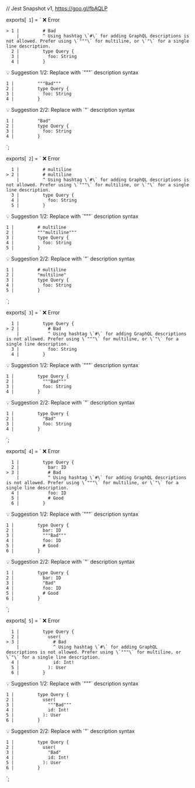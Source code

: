 // Jest Snapshot v1, https://goo.gl/fbAQLP

exports[` 1`] = `
❌ Error

    > 1 |         # Bad
        |         ^ Using hashtag \`#\` for adding GraphQL descriptions is not allowed. Prefer using \`"""\` for multiline, or \`"\` for a single line description.
      2 |         type Query {
      3 |           foo: String
      4 |         }

💡 Suggestion 1/2: Replace with \`"""\` description syntax

    1 |         """Bad"""
    2 |         type Query {
    3 |           foo: String
    4 |         }

💡 Suggestion 2/2: Replace with \`"\` description syntax

    1 |         "Bad"
    2 |         type Query {
    3 |           foo: String
    4 |         }
`;

exports[` 2`] = `
❌ Error

      1 |         # multiline
    > 2 |         # multiline
        |         ^ Using hashtag \`#\` for adding GraphQL descriptions is not allowed. Prefer using \`"""\` for multiline, or \`"\` for a single line description.
      3 |         type Query {
      4 |           foo: String
      5 |         }

💡 Suggestion 1/2: Replace with \`"""\` description syntax

    1 |         # multiline
    2 |         """multiline"""
    3 |         type Query {
    4 |           foo: String
    5 |         }

💡 Suggestion 2/2: Replace with \`"\` description syntax

    1 |         # multiline
    2 |         "multiline"
    3 |         type Query {
    4 |           foo: String
    5 |         }
`;

exports[` 3`] = `
❌ Error

      1 |         type Query {
    > 2 |           # Bad
        |           ^ Using hashtag \`#\` for adding GraphQL descriptions is not allowed. Prefer using \`"""\` for multiline, or \`"\` for a single line description.
      3 |           foo: String
      4 |         }

💡 Suggestion 1/2: Replace with \`"""\` description syntax

    1 |         type Query {
    2 |           """Bad"""
    3 |           foo: String
    4 |         }

💡 Suggestion 2/2: Replace with \`"\` description syntax

    1 |         type Query {
    2 |           "Bad"
    3 |           foo: String
    4 |         }
`;

exports[` 4`] = `
❌ Error

      1 |         type Query {
      2 |           bar: ID
    > 3 |           # Bad
        |           ^ Using hashtag \`#\` for adding GraphQL descriptions is not allowed. Prefer using \`"""\` for multiline, or \`"\` for a single line description.
      4 |           foo: ID
      5 |           # Good
      6 |         }

💡 Suggestion 1/2: Replace with \`"""\` description syntax

    1 |         type Query {
    2 |           bar: ID
    3 |           """Bad"""
    4 |           foo: ID
    5 |           # Good
    6 |         }

💡 Suggestion 2/2: Replace with \`"\` description syntax

    1 |         type Query {
    2 |           bar: ID
    3 |           "Bad"
    4 |           foo: ID
    5 |           # Good
    6 |         }
`;

exports[` 5`] = `
❌ Error

      1 |         type Query {
      2 |           user(
    > 3 |             # Bad
        |             ^ Using hashtag \`#\` for adding GraphQL descriptions is not allowed. Prefer using \`"""\` for multiline, or \`"\` for a single line description.
      4 |             id: Int!
      5 |           ): User
      6 |         }

💡 Suggestion 1/2: Replace with \`"""\` description syntax

    1 |         type Query {
    2 |           user(
    3 |             """Bad"""
    4 |             id: Int!
    5 |           ): User
    6 |         }

💡 Suggestion 2/2: Replace with \`"\` description syntax

    1 |         type Query {
    2 |           user(
    3 |             "Bad"
    4 |             id: Int!
    5 |           ): User
    6 |         }
`;
